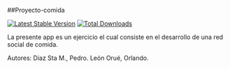 ##Proyecto-comida

[![Latest Stable Version](https://poser.pugx.org/proyectocomida/app/v/stable.png)](https://packagist.org/packages/proyectocomida/app)
[![Total Downloads](https://poser.pugx.org/proyectocomida/app/downloads.png)](https://packagist.org/packages/proyectocomida/app)

La presente app es un ejercicio el cual consiste en el desarrollo de una red social de comida.

Autores:
  Diaz Sta M., Pedro.
  León Orué, Orlando.
